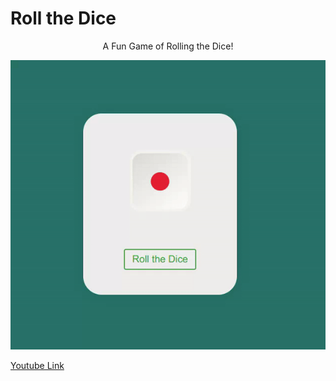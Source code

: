 # Roll the Dice

<p align="center"> A Fun Game of Rolling the Dice!</p> 


<p align = "center">
 <img src ="https://github.com/Sadraw/Roll-the-Dice/blob/main/images/rollthedice.gif"/>
</p>

 
[Youtube Link](https://www.youtube.com/watch?v=HuEBqPpQkMw) 
